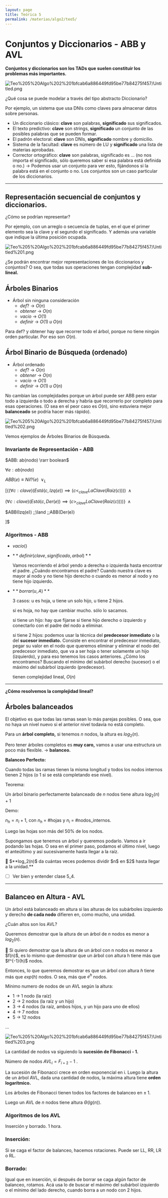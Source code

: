 ```yaml
---
layout: page
title: Teórica 5
permalink: /materias/algo2/teo5/
---
```


# Conjuntos y Diccionarios - ABB y AVL

**Conjuntos y diccionarios son los TADs que suelen constituir los problemas más importantes.**

![Teo%205%20Algo%202%201bfcab6a886449fd95be77b84275f457/Untitled.png](Teo%205%20Algo%202%201bfcab6a886449fd95be77b84275f457/Untitled.png)

¿Qué cosa se puede modelar a través del tipo abstracto Diccionario?

Por ejemplo, un sistema que usa DNIs como claves para almacenar datos sobre personas.

- Un diccionario clásico: **clave** son palabras, **significado** sus significados.
- El texto predictivo: **clave** son strings, **significado** un conjunto de las posibles palabras que se pueden formar.
- El padrón electoral: **clave** son DNIs, **significado** nombre y domicilio.
- Sistema de la facultad: **clave** es número de LU y **significado** una lista de materias aprobadas.
- Corrector ortográfico: **clave** son palabras, significado es ... (no nos importa el significado, sólo queremos saber si esa palabra está definida o no.)  → Podemos usar un conjunto para ver esto, fijándonos si la palabra está en el conjunto o no. Los conjuntos son un caso particular de los diccionarios.

 

---

## Representación secuencial de conjuntos y diccionarios.

¿Cómo se podrían representar?

Por ejemplo, con un arreglo o secuencia de tuplas, en el que el primer elemento sea la clave y el segundo el significado. Y además una variable que indique la última posición ocupada.

![Teo%205%20Algo%202%201bfcab6a886449fd95be77b84275f457/Untitled%201.png](Teo%205%20Algo%202%201bfcab6a886449fd95be77b84275f457/Untitled%201.png)

¿Se podrán encontrar mejor representaciones de los diccionarios y conjuntos? O sea, que todas sus operaciones tengan complejidad    **sub-lineal.**

## Árboles Binarios

- Árbol sin ninguna consideración
    - $def$? → $O(n)$
    - $obtener$ → $O(n)$
    - $vacío$ → $O(1)$
    - $definir$ → $O(1) \;u \;O(n)$

Para def? y obtener hay que recorrer todo el árbol, porque no tiene ningún orden particular. Por eso son $O(n)$.

## Árbol Binario de Búsqueda (ordenado)

- Árbol ordenado
    - $def?$ → $O(n)$
    - $obtener$ → $O(n)$
    - $vacío$ → $O(1)$
    - $definir$ → $O(1) \;u \;O(n)$

No cambian las complejidades porque un árbol puede ser ABB pero estar todo a izquierda o todo a derecha y habría que recorrerlo por completo para esas operaciones. (O sea en el peor caso es $O(n)$, sino estuviera mejor **balanceado** se podría hacer más rápido).

![Teo%205%20Algo%202%201bfcab6a886449fd95be77b84275f457/Untitled%202.png](Teo%205%20Algo%202%201bfcab6a886449fd95be77b84275f457/Untitled%202.png)

Vemos ejemplos de Árboles Binarios de Búsqueda.

### Invariante de Representación - ABB

$ABB: ab(nodo) \rarr boolean$

$\forall e: ab(nodo)$

$ABB(e) \equiv Nil?(e) \;\;\lor_{L}$

$[\{(\forall c: clave)(Está(c, Izq(e)) \implies (c <_{clave} LaClave(Raíz(c))))
\;\;\land$ 

$(\forall c: clave)(Está(c, Der(e)) \implies (c >_{clave} LaClave(Raíz(c))))\}
\;\;\land$ 

$ABB(Izq(e)) \;\;\land \;\;ABB(Der(e))

]$

### Algoritmos - ABB

- $vacío()$
- $**definir(clave, significado, arbol)**$
    
    Vamos recorriendo el árbol yendo a derecha o izquierda hasta encontrar el padre. ¿Cuándo encontramos el padre? Cuando nuestra clave es mayor al nodo y no tiene hijo derecho o cuando es menor al nodo y no tiene hijo izquierdo.
    
- $**borrar(u, A)**$
    
    3 casos: u es hoja, u tiene un solo hijo, u tiene 2 hijos.
    
    si es hoja, no hay que cambiar mucho. sólo lo sacamos.
    
    si tiene un hijo: hay que fijarse si tiene hijo derecho o izquierdo y conectarlo con el padre del nodo a eliminar.
    
    si tiene 2 hijos: podemos usar la técnica del **predecesor inmediato** o la del **sucesor inmediato.** Consiste en encontrar el predecesor inmediato, pegar su valor en el nodo que queremos eliminar y eliminar el nodo del predecesor inmediato, que va a ser hoja o tener solamente un hijo (izquierdo), y para eso tenemos los casos anteriores. ¿Cómo los encontramos? Buscando el mínimo del subárbol derecho (sucesor) o el máximo del subárbol izquierdo (predecesor).
    
    tienen complejidad lineal, $O(n)$
    

---

**¿Cómo resolvemos la complejidad lineal?**

## Árboles balanceados

El objetivo es que todas las ramas sean lo más parejas posibles. O sea, que no haya un nivel nuevo si el anterior nivel todavía no está completo.

Para un **árbol completo,** si tenemos $n$ nodos, la altura es $log_2(n)$.

Pero tener árboles completos es **muy caro,** vamos a usar una estructura un poco más flexible. → **balanceo.**

**Balanceo Perfecto:**

Cuando todas las ramas tienen la misma longitud y todos los nodos internos tienen 2 hijos (o 1 si se está completando ese nivel).

Teorema:

Un árbol binario perfectamente balanceado de $n$ nodos tiene altura $log_2(n) +1$

Demo: 

$n_h= n_i+1$, con $n_h$ = #hojas y $n_i$ = #nodos_internos.

Luego las hojas son más del 50% de los nodos.

Supongamos que tenemos un árbol y queremos podarlo. Vamos a ir podando las hojas. O sea en el primer paso, podamos el último nivel, luego el anteúltimo y así sucesivamente hasta llegar a la raíz. 

<aside>
🚨 $**log_2(n)$ da cuántas veces podemos dividir $n$ en $2$  hasta llegar a la unidad.**

</aside>

- [ ]  Ver bien y entender clase 5_4.

---

## Balanceo en Altura  - AVL

Un árbol está balanceado en altura si las alturas de los subárboles izquierdo y derecho **de cada nodo** difieren en, como mucho, una unidad.

¿Cuán altos son los AVL?

Queremos demostrar que la altura de un árbol de $n$ nodos es menor a $log_2(n)$.

<aside>
🚨 Si quiero demostrar que la altura de un árbol con n nodos es menor a $f(n)$, es lo mismo que demostrar que un árbol con altura h tiene más que $f^{-1}(h)$ nodos.

</aside>

Entonces, lo que queremos demostrar es que un árbol con altura $h$ tiene más que $exp(h)$ nodos. O sea, más que $e^h$ nodos.

Mínimo numero de nodos de un AVL según la altura:

- 1 → 1 nodo (la raíz)
- 2 → 2 nodos (la raíz y un hijo)
- 3 → 4 nodos (la raíz, ambos hijos, y un hijo para uno de ellos)
- 4 → 7 nodos
- 5 → 12 nodos

...

![Teo%205%20Algo%202%201bfcab6a886449fd95be77b84275f457/Untitled%203.png](Teo%205%20Algo%202%201bfcab6a886449fd95be77b84275f457/Untitled%203.png)

La cantidad de nodos va siguiendo la **sucesión de Fibonacci - 1.**

Número de nodos
$AVL_{i} = F_{i+2} -1$ .

La sucesión de Fibonacci crece en orden exponencial en i. Luego la altura de un árbol AVL, dada una cantidad de nodos, la máxima altura tiene **orden logarítmico.**

Los árboles de Fibonacci tienen todos los factores de balanceo en $\pm \;1$.

Luego un AVL de $n$ nodos tiene altura $\Theta(lg(n))$.

### Algoritmos de los AVL

Inserción y borrado. 1 hora.

### Inserción:

Si se caga el factor de balanceo, hacemos rotaciones. Puede ser LL, RR, LR o RL.

### Borrado:

Igual que en inserción, si después de borrar se caga algún factor de balanceo, rotamos. Acá usa lo de buscar el máximo del subárbol izquierdo o el mínimo del lado derecho, cuando borra a un nodo con 2 hijos.